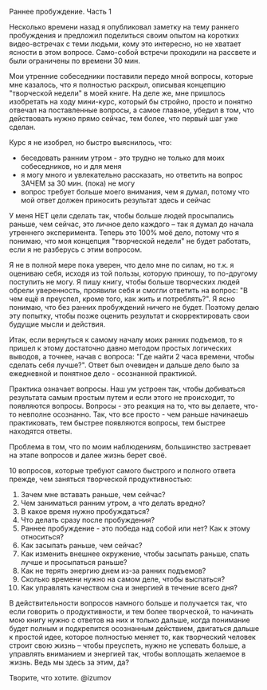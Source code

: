 Раннее пробуждение. Часть 1

Несколько времени назад я опубликовал заметку на тему раннего пробуждения и предложил поделиться своим опытом на коротких видео-встречах с теми людьми, кому это интересно, но не хватает ясности в этом вопросе. Само-собой встречи проходили на рассвете и были ограничены по времени 30 мин.

Мои утренние собеседники поставили передо мной вопросы, которые мне казалось, что я полностью раскрыл, описывая концепцию "творческой недели" в моей книге. На деле же, мне пришлось изобретать на ходу мини-курс, который бы стройно, просто и понятно отвечал на поставленные вопросы, а самое главное, убедил в том, что действовать нужно прямо сейчас, тем более, что первый шаг уже сделан.

Курс я не изобрел, но быстро выяснилось, что:
- беседовать ранним утром - это трудно не только для моих собеседников, но и для меня
- я могу много и увлекательно рассказать, но ответить на вопрос ЗАЧЕМ за 30 мин. (пока) не могу
- вопрос требует больше моего внимания, чем я думал, потому что мой ответ должен приносить результат здесь и сейчас

У меня НЕТ цели сделать так, чтобы больше людей просыпались раньше, чем сейчас, это личное дело каждого – так я думал до начала утреннего эксперимента. Теперь это 100% моё дело, потому что я понимаю, что моя концепция "творческой недели" не будет работать, если я не разберусь с этим вопросом.

Я не в полной мере пока уверен, что дело мне по силам, но т.к. я оцениваю себя, исходя из той пользы, которую приношу, то по-другому поступить не могу. Я пишу книгу, чтобы больше творческих людей обрели уверенность, проявили себя и смогли ответить на вопрос: "В чем ещё я преуспел, кроме того, как жить и потреблять?". Я ясно понимаю, что без ранних пробуждений ничего не будет. Поэтому делаю эту попытку, чтобы позже оценить результат и скорректировать свои будущие мысли и действия.

Итак, если вернуться к самому началу моих ранних подъемов, то я пришел к этому достаточно давно методом простых логических выводов, а точнее, начав с вопроса: "Где найти 2 часа времени, чтобы сделать себя лучше?". Ответ был очевиден и дальше дело было за ежедневной и понятное дело - осознанной практикой.

Практика означает вопросы. Наш ум устроен так, чтобы добиваться результата самым простым путем и если этого не происходит, то появляются вопросы. Вопросы - это реакция на то, что вы делаете, что-то невполне осознанно. Так, что все просто - чем раньше начинаешь практиковать, тем быстрее появляются вопросы, тем быстрее находятся ответы. 

Проблема в том, что по моим наблюдениям, большинство застревает на этапе вопросов и далее жизнь берет своё.

10 вопросов, которые требуют самого быстрого и полного ответа прежде, чем заняться творческой продуктивностью: 
1. Зачем мне вставать раньше, чем сейчас?
2. Чем заниматься ранним утром, а что делать вредно?
3. В какое время нужно пробуждаться?
4. Что делать сразу после пробуждения? 
5. Раннее пробуждение - это победа над собой или нет? Как к этому относиться?
6. Как засыпать раньше, чем сейчас?
7. Как изменить внешнее окружение, чтобы засыпать раньше, спать лучше и просыпаться раньше?
8. Как не терять энергию днем из-за ранних подъемов?
9. Сколько времени нужно на самом деле, чтобы выспаться?
10. Как управлять качеством сна и энергией в течение всего дня?

В действительности вопросов намного больше и получается так, что если говорить о продуктивности, и тем более творческой, то начинать мою книгу нужно с ответов на них и только дальше, когда понимание будет полным и подкрепится осознанным действием, двигаться дальше к простой идее, которое полностью меняет то, как творческий человек строит свою жизнь – чтобы преуспеть, нужно не успевать больше, а управлять вниманием и энергией так, чтобы воплощать желаемое в жизнь. Ведь мы здесь за этим, да?

Творите, что хотите.
@izumov